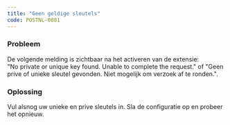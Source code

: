 ```yaml
---
title: "Geen geldige sleutels"
code: POSTNL-0081
---
```

### Probleem

De volgende melding is zichtbaar na het activeren van de extensie:  
"No private or unique key found. Unable to complete the request." of "Geen prive of unieke sleutel gevonden. Niet mogelijk om verzoek af te ronden.".  

### Oplossing

Vul alsnog uw unieke en prive sleutels in. Sla de configuratie op en probeer het opnieuw.
